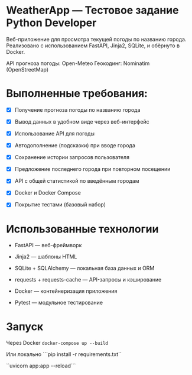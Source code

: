 # WeatherApp — Тестовое задание Python Developer

Веб-приложение для просмотра текущей погоды по названию города. Реализовано с использованием FastAPI, Jinja2, SQLite, и обёрнуто в Docker.

API прогноза погоды: Open-Meteo
Геокодинг: Nominatim (OpenStreetMap)

# Выполненные требования:

- [x] Получение прогноза погоды по названию города

- [x] Вывод данных в удобном виде через веб-интерфейс

- [x] Использование API для погоды

- [x] Автодополнение (подсказки) при вводе города

- [x] Сохранение истории запросов пользователя

- [x] Предложение последнего города при повторном посещении

- [x] API с общей статистикой по введённым городам

- [x] Docker и Docker Compose

- [x] Покрытие тестами (базовый набор)

# Использованные технологии

 - FastAPI — веб-фреймворк

 - Jinja2 — шаблоны HTML

 - SQLite + SQLAlchemy — локальная база данных и ORM

 - requests + requests-cache — API-запросы и кэширование

 - Docker — контейнеризация приложения

 - Pytest — модульное тестирование

 # Запуск

 Через Docker
 ```docker-compose up --build```

 Или локально
 ```pip install -r requirements.txt``
 
``uvicorn app:app --reload```
